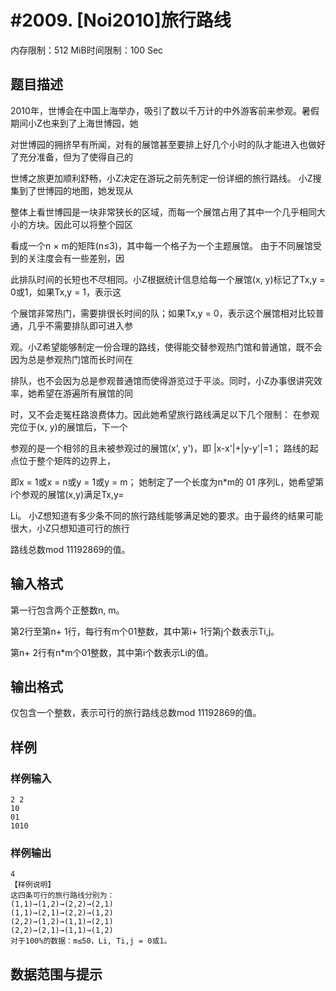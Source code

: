 # #2009. [Noi2010]旅行路线

内存限制：512 MiB时间限制：100 Sec

## 题目描述

2010年，世博会在中国上海举办，吸引了数以千万计的中外游客前来参观。暑假期间小Z也来到了上海世博园，她

对世博园的拥挤早有所闻，对有的展馆甚至要排上好几个小时的队才能进入也做好了充分准备，但为了使得自己的

世博之旅更加顺利舒畅，小Z决定在游玩之前先制定一份详细的旅行路线。 小Z搜集到了世博园的地图，她发现从

整体上看世博园是一块非常狭长的区域，而每一个展馆占用了其中一个几乎相同大小的方块。因此可以将整个园区

看成一个n &times; m的矩阵(n&le;3)，其中每一个格子为一个主题展馆。 由于不同展馆受到的关注度会有一些差别，因

此排队时间的长短也不尽相同。小Z根据统计信息给每一个展馆(x, y)标记了Tx,y = 0或1，如果Tx,y = 1，表示这

个展馆非常热门，需要排很长时间的队；如果Tx,y = 0，表示这个展馆相对比较普通，几乎不需要排队即可进入参

观。小Z希望能够制定一份合理的路线，使得能交替参观热门馆和普通馆，既不会因为总是参观热门馆而长时间在

排队，也不会因为总是参观普通馆而使得游览过于平淡。同时，小Z办事很讲究效率，她希望在游遍所有展馆的同

时，又不会走冤枉路浪费体力。因此她希望旅行路线满足以下几个限制： 在参观完位于(x, y)的展馆后，下一个

参观的是一个相邻的且未被参观过的展馆(x', y')，即 |x-x'|+|y-y'|=1； 路线的起点位于整个矩阵的边界上，

即x = 1或x = n或y = 1或y = m； 她制定了一个长度为n*m的 01 序列L，她希望第i个参观的展馆(x,y)满足Tx,y=

Li。 小Z想知道有多少条不同的旅行路线能够满足她的要求。由于最终的结果可能很大，小Z只想知道可行的旅行

路线总数mod 11192869的值。

## 输入格式

第一行包含两个正整数n, m。 

第2行至第n+ 1行，每行有m个01整数，其中第i+ 1行第j个数表示Ti,j。

第n+ 2行有n*m个01整数，其中第i个数表示Li的值。

## 输出格式

仅包含一个整数，表示可行的旅行路线总数mod 11192869的值。

## 样例

### 样例输入

    
    2 2
    10
    01
    1010
    

### 样例输出

    
    4
    【样例说明】
    这四条可行的旅行路线分别为：
    (1,1)→(1,2)→(2,2)→(2,1)
    (1,1)→(2,1)→(2,2)→(1,2)
    (2,2)→(1,2)→(1,1)→(2,1)
    (2,2)→(2,1)→(1,1)→(1,2)
    对于100%的数据：m≤50，Li, Ti,j = 0或1。
    

## 数据范围与提示
